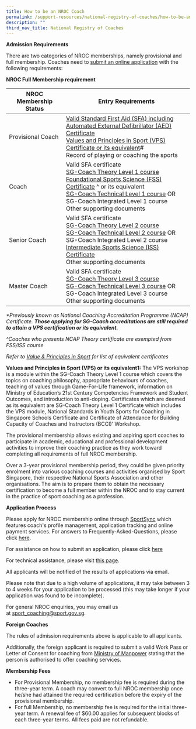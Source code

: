 ```yaml
---
title: How to be an NROC Coach
permalink: /support-resources/national-registry-of-coaches/how-to-be-an-nroc-coach/
description: ""
third_nav_title: National Registry of Coaches
---
```

**Admission Requirements**

There are two categories of NROC memberships, namely provisional and full membership. Coaches need to [submit an online application](http://www.sportsync.sg/) with the following requirements:

**NROC Full Membership requirement**


| **NROC Membership Status** | **Entry Requirements** |
| -------- | -------- |
| Provisional Coach  |[Valid Standard First Aid (SFA) including Automated External Defibrillator (AED) Certificate](/support-resources/national-registry-of-coaches/accredited-standard-first-aid-with-aed-courses/)<br>[Values and Principles in Sport (VPS) Certificate or its equivalent](/sports-education/value-and-principles-in-sport/)#<br>Record of playing or coaching the sports|
| Coach  |Valid SFA certificate<br>[SG-Coach Theory Level 1 course](/coaches-corner/singapore-coach-excellence/sg-coach-level-1-theory-programme/) <br>[Foundational Sports Science (FSS) Certificate](/coaches-corner/singapore-coach-excellence/foundational-and-intermediate-sports-science-courses/) ^ or its equivalent<br>[SG-Coach Technical Level 1 course](/coaches-corner/singapore-coach-excellence/sg-coach-technical-programme-accreditation/) OR SG-Coach Integrated Level 1 course <br>Other supporting documents |
| Senior Coach  |Valid SFA certificate <br>[SG-Coach Theory Level 2 course](/coaches-corner/singapore-coach-excellence/sg-coach-level-1-theory-programme/) <br>[SG-Coach Technical Level 2 course](/coaches-corner/singapore-coach-excellence/sg-coach-technical-programme-accreditation/) OR SG-Coach Integrated Level 2 course <br>[Intermediate Sports Science (ISS) Certificate](/coaches-corner/singapore-coach-excellence/foundational-and-intermediate-sports-science-courses/) <br>Other supporting documents|
| Master Coach  |Valid SFA certificate <br>[SG-Coach Theory Level 3 course](/coaches-corner/singapore-coach-excellence/sg-coach-level-1-theory-programme/) <br>[SG-Coach Technical Level 3 course](/coaches-corner/singapore-coach-excellence/sg-coach-technical-programme-accreditation/) OR SG-Coach Integrated Level 3 course <br>Other supporting documents|

_\*Previously known as National Coaching Accreditation Programme (NCAP) Certificate. **Those applying for SG-Coach accreditations are still required to attain a VPS certification or its equivalent.**_

_^Coaches who presents NCAP Theory certificate are exempted from FSS/ISS course_

*Refer to [Value & Principles in Sport](/sports-education/value-and-principles-in-sport/) for list of equivalent certificates*

**Values and Principles in Sport (VPS) or its equivalent1:** The VPS workshop is a module within the SG-Coach Theory Level 1 course which covers the topics on coaching philosophy, appropriate behaviours of coaches, teaching of values through Game-For-Life framework, information on Ministry of Education’s 21st Century Competencies Framework and Student Outcomes, and introduction to anti-doping. Certificates which are deemed as its equivalent are SG-Coach Theory Level 1 Certificate which includes the VPS module, National Standards in Youth Sports for Coaching in Singapore Schools Certificate and Certificate of Attendance for Building Capacity of Coaches and Instructors (BCCI)’ Workshop.

The provisional membership allows existing and aspiring sport coaches to participate in academic, educational and professional development activities to improve their coaching practice as they work toward completing all requirements of full NROC membership.

Over a 3-year provisional membership period, they could be given priority enrolment into various coaching courses and activities organised by Sport Singapore, their respective National Sports Association and other organisations. The aim is to prepare them to obtain the necessary certification to become a full member within the NROC and to stay current in the practice of sport coaching as a profession.

**Application Process**

Please apply for NROC membership online through [SportSync](https://www.sportsync.sg/) which features coach's profile management, application tracking and online payment services. For answers to Frequently-Asked-Questions, please click [here](https://www.sportsync.sg/App/System/FAQ).

For assistance on how to submit an application, please click [here](/files/What%20We%20%20Do/Coaches’%20Corner/New%20Application.pdf)

For technical assistance, please visit [this page](https://www.sportsync.sg/App/Login/Contact).

All applicants will be notified of the results of applications via email.

Please note that due to a high volume of applications, it may take between 3 to 4 weeks for your application to be processed (this may take longer if your application was found to be incomplete).

For general NROC enquiries, you may email us at [sport_coaching@sport.gov.sg](mailto:sport_coaching@sport.gov.sg).

**Foreign Coaches**

The rules of admission requirements above is applicable to all applicants.

Additionally, the foreign applicant is required to submit a valid Work Pass or Letter of Consent for coaching from [Ministry of Manpower](http://www.mom.gov.sg/Pages/default.aspx) stating that the person is authorised to offer coaching services.

**Membership Fees**

*   For Provisional Membership, no membership fee is required during the three-year term. A coach may convert to full NROC membership once he/she had attained the required certification before the expiry of the provisional membership.  
*   For full Membership, no membership fee is required for the initial three-year term. A renewal fee of $60.00 applies for subsequent blocks of each three-year terms. All fees paid are not refundable.
